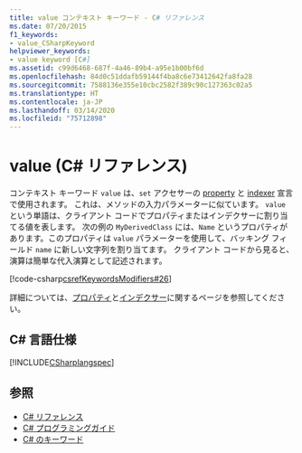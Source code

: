 ```yaml
---
title: value コンテキスト キーワード - C# リファレンス
ms.date: 07/20/2015
f1_keywords:
- value_CSharpKeyword
helpviewer_keywords:
- value keyword [C#]
ms.assetid: c99d6468-687f-4a46-89b4-a95e1b00bf6d
ms.openlocfilehash: 84d0c51ddafb59144f4ba8c6e73412642fa8fa28
ms.sourcegitcommit: 7588136e355e10cbc2582f389c90c127363c02a5
ms.translationtype: HT
ms.contentlocale: ja-JP
ms.lasthandoff: 03/14/2020
ms.locfileid: "75712898"
---
```

# <a name="value-c-reference"></a>value (C# リファレンス)

コンテキスト キーワード `value` は、`set` アクセサーの [property](../../programming-guide/classes-and-structs/properties.md) と [indexer](../../programming-guide/indexers/index.md) 宣言で使用されます。 これは、メソッドの入力パラメーターに似ています。 `value` という単語は、クライアント コードでプロパティまたはインデクサーに割り当てる値を表します。 次の例の `MyDerivedClass` には、`Name` というプロパティがあります。このプロパティは `value` パラメーターを使用して、バッキング フィールド `name` に新しい文字列を割り当てます。 クライアント コードから見ると、演算は簡単な代入演算として記述されます。

[!code-csharp[csrefKeywordsModifiers#26](~/samples/snippets/csharp/VS_Snippets_VBCSharp/csrefKeywordsModifiers/CS/csrefKeywordsModifiers.cs#26)]

詳細については、[プロパティ](../../programming-guide/classes-and-structs/properties.md)と[インデクサー](../../programming-guide/indexers/index.md)に関するページを参照してください。

## <a name="c-language-specification"></a>C# 言語仕様

[!INCLUDE[CSharplangspec](~/includes/csharplangspec-md.md)]

## <a name="see-also"></a>参照

- [C# リファレンス](../index.md)
- [C# プログラミングガイド](../../programming-guide/index.md)
- [C# のキーワード](index.md)
